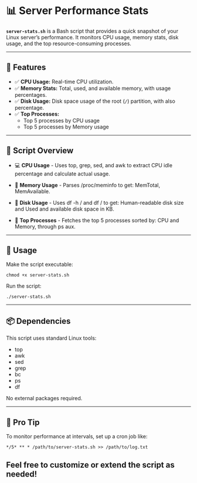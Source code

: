 # 📊 Server Performance Stats

**`server-stats.sh`** is a Bash script that provides a quick snapshot of your Linux server’s performance. It monitors CPU usage, memory stats, disk usage, and the top resource-consuming processes.

---

## 🔧 Features

- ✅ **CPU Usage:** Real-time CPU utilization.
- ✅ **Memory Stats:** Total, used, and available memory, with usage percentages.
- ✅ **Disk Usage:** Disk space usage of the root (`/`) partition, with also percentage.
- ✅ **Top Processes:**
  - Top 5 processes by CPU usage
  - Top 5 processes by Memory usage

---

## 📁 Script Overview

- 💻 **CPU Usage** - Uses top, grep, sed, and awk to extract CPU idle percentage and calculate actual usage.

- 🧠 **Memory Usage** - Parses /proc/meminfo to get: MemTotal, MemAvailable.

- 💾 **Disk Usage** - Uses df -h / and df / to get:  Human-readable disk size and Used and available disk space in KB.

- 📌 **Top Processes** - Fetches the top 5 processes sorted by: CPU and Memory, through ps aux.

---

## 🚀 Usage

Make the script executable:

```
chmod +x server-stats.sh
```

Run the script:
```
./server-stats.sh
```

---

## 📦 Dependencies
This script uses standard Linux tools:
- top
- awk
- sed
- grep
- bc
- ps
- df

No external packages required.

---

## 🧪 Pro Tip

To monitor performance at intervals, set up a cron job like:

```
*/5* ** * /path/to/server-stats.sh >> /path/to/log.txt
```

## Feel free to customize or extend the script as needed!

